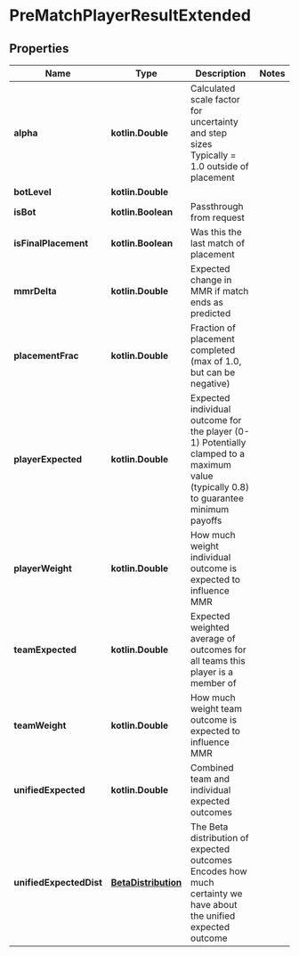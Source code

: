 
# PreMatchPlayerResultExtended

## Properties
| Name | Type | Description | Notes |
| ------------ | ------------- | ------------- | ------------- |
| **alpha** | **kotlin.Double** | Calculated scale factor for uncertainty and step sizes Typically &#x3D; 1.0 outside of placement |  |
| **botLevel** | **kotlin.Double** |  |  |
| **isBot** | **kotlin.Boolean** | Passthrough from request |  |
| **isFinalPlacement** | **kotlin.Boolean** | Was this the last match of placement |  |
| **mmrDelta** | **kotlin.Double** | Expected change in MMR if match ends as predicted |  |
| **placementFrac** | **kotlin.Double** | Fraction of placement completed (max of 1.0, but can be negative) |  |
| **playerExpected** | **kotlin.Double** | Expected individual outcome for the player (0-1) Potentially clamped to a maximum value (typically 0.8) to guarantee minimum payoffs |  |
| **playerWeight** | **kotlin.Double** | How much weight individual outcome is expected to influence MMR |  |
| **teamExpected** | **kotlin.Double** | Expected weighted average of outcomes for all teams this player is a member of |  |
| **teamWeight** | **kotlin.Double** | How much weight team outcome is expected to influence MMR |  |
| **unifiedExpected** | **kotlin.Double** | Combined team and individual expected outcomes |  |
| **unifiedExpectedDist** | [**BetaDistribution**](BetaDistribution.md) | The Beta distribution of expected outcomes Encodes how much certainty we have about the unified expected outcome |  |



